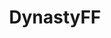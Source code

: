 ---
title: DynastyFF
crosslinks:
- fantasyfootball
- youtubefactsbot
- findaleague
- youtubot
- nfl
- u_imguralbumbot
- NFL_Draft
- KeeperFF
- SalaryCapFantasy
- The_Cardale
- Pyongang
- john_yukis_bots
- iamverysmart
- ravens
- SubAutoCorrectBot
- shittyff
- raerth
- JoshGordon
- KansasCityChiefs
- TreadwellHighlights
---